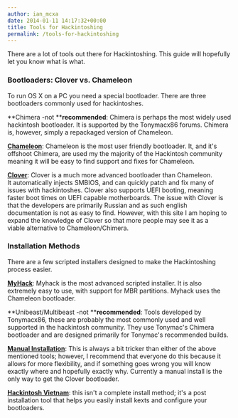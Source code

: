 ```yaml
---
author: ian_mcxa
date: 2014-01-11 14:17:32+00:00
title: Tools for Hackintoshing
permalink: /tools-for-hackintoshing
---
```


There are a lot of tools out there for Hackintoshing. This guide will hopefully let you know what is what.


### Bootloaders: Clover vs. Chameleon


To run OS X on a PC you need a special bootloader. There are three bootloaders commonly used for hackintoshes.

**Chimera -not ****recommended**: Chimera is perhaps the most widely used hackintosh bootloader. It is supported by the Tonymacx86 forums. Chimera is, however, simply a repackaged version of Chameleon.

**[Chameleon](http://www.insanelymac.com/forum/files/file/59-chameleon-22-svn/)**: Chameleon is the most user friendly bootloader. It, and it's offshoot Chimera, are used my the majority of the Hackintosh community meaning it will be easy to find support and fixes for Chameleon.

**[Clover](http://sourceforge.net/projects/cloverefiboot/files/)**: Clover is a much more advanced bootloader than Chameleon. It automatically injects SMBIOS, and can quickly patch and fix many of issues with hackintoshes. Clover also supports UEFI booting, meaning faster boot times on UEFI capable motherboards. The issue with Clover is that the developers are primarily Russian and as such english documentation is not as easy to find. However, with this site I am hoping to expand the knowledge of Clover so that more people may see it as a viable alternative to Chameleon/Chimera.


### Installation Methods


There are a few scripted installers designed to make the Hackintoshing process easier. 

**[MyHack](http://myhack.sojugarden.com)**: Myhack is the most advanced scripted installer. It is also extremely easy to use, with support for MBR partitions. Myhack uses the Chameleon bootloader.

**Unibeast/Multibeast -not ****recommended**: Tools developed by Tonymacx86, these are probably the most commonly used and well supported in the hackintosh community. They use Tonymac's Chimera bootloader and are designed primarily for Tonymac's recommended builds.

**[Manual Installation](http://skylineosx.wordpress.com/installation/create-your-installer/)**: This is always a bit tricker than either of the above mentioned tools; however, I recommend that everyone do this because it allows for more flexibility, and if something goes wrong you will know exactly where and hopefully exactly why. Currently a manual install is the only way to get the Clover bootloader.

**[Hackintosh Vietnam](http://www.osx86.net/files/file/3842-hackintosh-vietnam-ultimate-aio-tool/)**: this isn't a complete install method; it's a post installation tool that helps you easily install kexts and configure your bootloaders.
